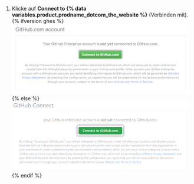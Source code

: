 1. Klicke auf **Connect to {% data variables.product.prodname_dotcom_the_website %}** (Verbinden mit).
{% ifversion ghes %}
   ![Verbinde von GitHub Enterprise Server-Einstellungen zu GitHub.com](/assets/images/help/settings/github.com_end_user_connection.png)
{% else %}
   ![Connect to GitHub.com from GitHub AE settings](/assets/images/enterprise/github-ae/settings/github.com-end-user-connection.png)
{% endif %}

